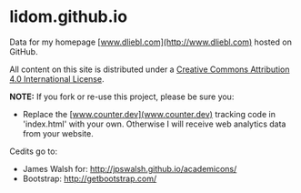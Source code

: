 lidom.github.io
========

Data for my homepage [www.dliebl.com](http://www.dliebl.com) hosted on GitHub.

All content on this site is distributed under a [Creative Commons Attribution 4.0 International License](http://creativecommons.org/licenses/by/4.0).

**NOTE:** If you fork or re-use this project, please be sure you:

* Replace the [www.counter.dev](www.counter.dev) tracking code in 'index.html' with your own. Otherwise I will receive web analytics data from your website.

Cedits go to:

* James Walsh for: http://jpswalsh.github.io/academicons/
* Bootstrap: http://getbootstrap.com/
